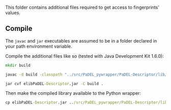 
This folder contains additional files required to get access to fingerprints' values.

## Compile

The `javac` and `jar` executables are assumed to be in a folder declared in your path environment variable.

Compile the additional files like so (tested with Java Development Kit 1.6.0): 

```cmd
mkdir build

javac -d build -classpath "../src/PaDEL_pywrapper/PaDEL-Descriptor/lib/libPaDEL-Descriptor.jar" src/extendedlibpadeldescriptor/*.java

jar cvf elibPaDEL-Descriptor.jar -C build .
```

Then make the compiled library available to the Python wrapper:

```cmd
cp elibPaDEL-Descriptor.jar ../src/PaDEL_pywrapper/PaDEL-Descriptor/lib/
```